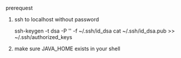 prerequest

1) ssh to localhost without password

	ssh-keygen -t dsa -P '' -f ~/.ssh/id_dsa 
	cat ~/.ssh/id_dsa.pub >> ~/.ssh/authorized_keys 

2) make sure JAVA_HOME exists in your shell